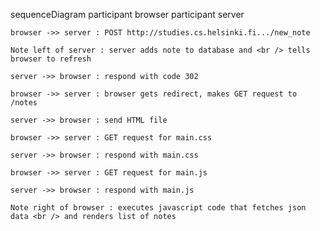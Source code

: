 sequenceDiagram
    participant browser
    participant server
    
    browser ->> server : POST http://studies.cs.helsinki.fi.../new_note

    Note left of server : server adds note to database and <br /> tells browser to refresh

    server ->> browser : respond with code 302

    browser ->> server : browser gets redirect, makes GET request to /notes

    server ->> browser : send HTML file 

    browser ->> server : GET request for main.css

    server ->> browser : respond with main.css

    browser ->> server : GET request for main.js

    server ->> browser : respond with main.js

    Note right of browser : executes javascript code that fetches json data <br /> and renders list of notes 



    